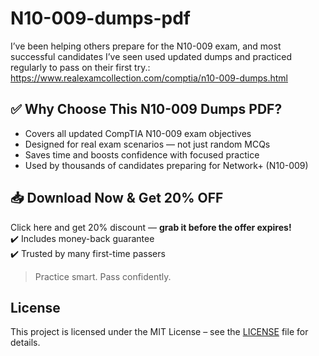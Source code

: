 # N10-009-dumps-pdf
I’ve been helping others prepare for the N10-009 exam, and most successful candidates I’ve seen used updated dumps and practiced regularly to pass on their first try.: https://www.realexamcollection.com/comptia/n10-009-dumps.html


## ✅ Why Choose This N10-009 Dumps PDF?

- Covers all updated CompTIA N10-009 exam objectives
- Designed for real exam scenarios — not just random MCQs
- Saves time and boosts confidence with focused practice
- Used by thousands of candidates preparing for Network+ (N10-009)

## 📥 Download Now & Get 20% OFF

Click here and get 20% discount — **grab it before the offer expires!**  
✔️ Includes money-back guarantee  
✔️ Trusted by many first-time passers  

> Practice smart. Pass confidently.

## License  
This project is licensed under the MIT License – see the [LICENSE](./LICENSE) file for details.
